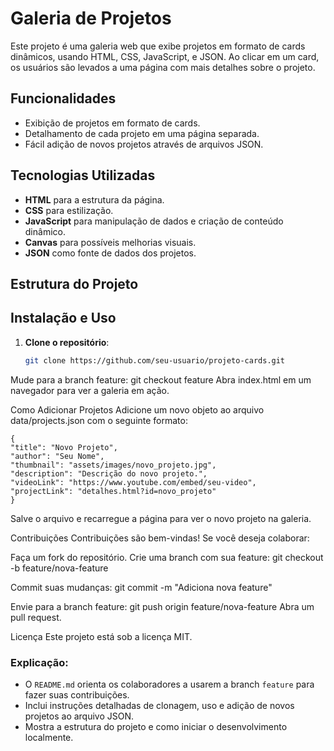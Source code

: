 # Galeria de Projetos

Este projeto é uma galeria web que exibe projetos em formato de cards dinâmicos, usando HTML, CSS, JavaScript, e JSON. Ao clicar em um card, os usuários são levados a uma página com mais detalhes sobre o projeto.

## Funcionalidades

- Exibição de projetos em formato de cards.
- Detalhamento de cada projeto em uma página separada.
- Fácil adição de novos projetos através de arquivos JSON.

## Tecnologias Utilizadas

- **HTML** para a estrutura da página.
- **CSS** para estilização.
- **JavaScript** para manipulação de dados e criação de conteúdo dinâmico.
- **Canvas** para possíveis melhorias visuais.
- **JSON** como fonte de dados dos projetos.

## Estrutura do Projeto


## Instalação e Uso

1. **Clone o repositório**:
   ```bash
   git clone https://github.com/seu-usuario/projeto-cards.git

Mude para a branch feature:
    git checkout feature
Abra index.html em um navegador para ver a galeria em ação.

Como Adicionar Projetos
    Adicione um novo objeto ao arquivo data/projects.json com o seguinte formato:

    {
    "title": "Novo Projeto",
    "author": "Seu Nome",
    "thumbnail": "assets/images/novo_projeto.jpg",
    "description": "Descrição do novo projeto.",
    "videoLink": "https://www.youtube.com/embed/seu-video",
    "projectLink": "detalhes.html?id=novo_projeto"
    }

Salve o arquivo e recarregue a página para ver o novo projeto na galeria.

Contribuições
Contribuições são bem-vindas! Se você deseja colaborar:

Faça um fork do repositório.
Crie uma branch com sua feature:
    git checkout -b feature/nova-feature

Commit suas mudanças:
    git commit -m "Adiciona nova feature"

Envie para a branch feature:
    git push origin feature/nova-feature
Abra um pull request.

Licença
Este projeto está sob a licença MIT.

### Explicação:
- O `README.md` orienta os colaboradores a usarem a branch `feature` para fazer suas contribuições.
- Inclui instruções detalhadas de clonagem, uso e adição de novos projetos ao arquivo JSON.
- Mostra a estrutura do projeto e como iniciar o desenvolvimento localmente.
